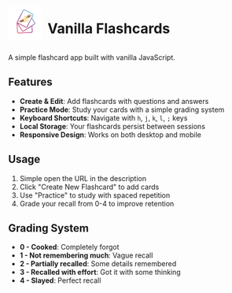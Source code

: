 <div style="display: flex; align-items: center; margin: 0; gap: 10px;">
  <img src="assets/images/logo.svg" width="70" alt="Logo" style="display: block;" />
  <h1>Vanilla Flashcards</h1>
</div>

A simple flashcard app built with vanilla JavaScript.

## Features

- **Create & Edit**: Add flashcards with questions and answers
- **Practice Mode**: Study your cards with a simple grading system
- **Keyboard Shortcuts**: Navigate with `h`, `j`, `k`, `l`, `;` keys
- **Local Storage**: Your flashcards persist between sessions
- **Responsive Design**: Works on both desktop and mobile

## Usage

1. Simple open the URL in the description
2. Click "Create New Flashcard" to add cards
3. Use "Practice" to study with spaced repetition
4. Grade your recall from 0-4 to improve retention

## Grading System

- **0 - Cooked**: Completely forgot
- **1 - Not remembering much**: Vague recall
- **2 - Partially recalled**: Some details remembered
- **3 - Recalled with effort**: Got it with some thinking
- **4 - Slayed**: Perfect recall
